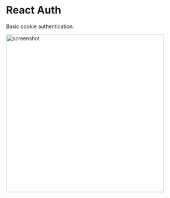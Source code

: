 # React Auth

Basic cookie authentication.

<img width="432" alt="screenshot" src="https://github.com/symlons/react_auth_1/assets/63979635/72971b71-9a7d-40da-aaa9-de3a5af9ebe8">
